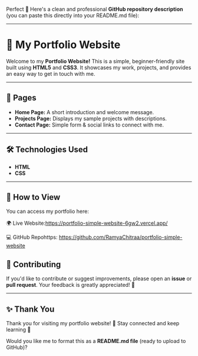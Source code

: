 Perfect 🌟 Here's a clean and professional **GitHub repository description** (you can paste this directly into your README.md file):

---

# 🌟 My Portfolio Website

Welcome to my **Portfolio Website!**
This is a simple, beginner-friendly site built using **HTML5** and **CSS3**. It showcases my work, projects, and provides an easy way to get in touch with me.

---

## 📑 Pages

* **Home Page:** A short introduction and welcome message.
* **Projects Page:** Displays my sample projects with descriptions.
* **Contact Page:** Simple form & social links to connect with me.

---

## 🛠 Technologies Used

* **HTML**
* **CSS**

---

## 🔗 How to View

You can access my portfolio here:

🌍 Live Website:https://portfolio-simple-website-6gw2.vercel.app/

💻 GitHub Repohttps: 
https://github.com/RamyaChitraa/portfolio-simple-website
## 🤝 Contributing

If you'd like to contribute or suggest improvements, please open an **issue** or **pull request**.
Your feedback is greatly appreciated! 💬

---

## ✨ Thank You

Thank you for visiting my portfolio website! 💖
Stay connected and keep learning 🚀


Would you like me to format this as a **README.md file** (ready to upload to GitHub)?
